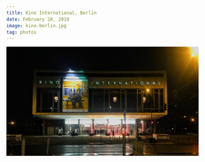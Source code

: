 ```yaml
---
title: Kino International, Berlin
date: February 28, 2019
image: kino-berlin.jpg
tag: photos
---
```


![image](/assets/images/kino-berlin.jpg)
